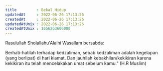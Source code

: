 ```yaml
---
title         : Bekal Hidup
updatedAt     : 2022-06-26 17:13:26
createdAt     : 2022-06-26 17:13:26
updatedAtUnix : 2022-06-26 17:13:26
createdAtUnix : 1656263606000 
---
```


Rasulullah Sholallahu'Alaihi Wasallam bersabda:

Berhati-hatilah terhadap kedzaliman, sebab kedzaliman adalah kegelapan (yang berlipat) di hari kiamat. Dan jauhilah kebakhilan/kekikiran karena kekikiran itu telah mencelakakan umat sebelum kamu." (H.R Muslim)
